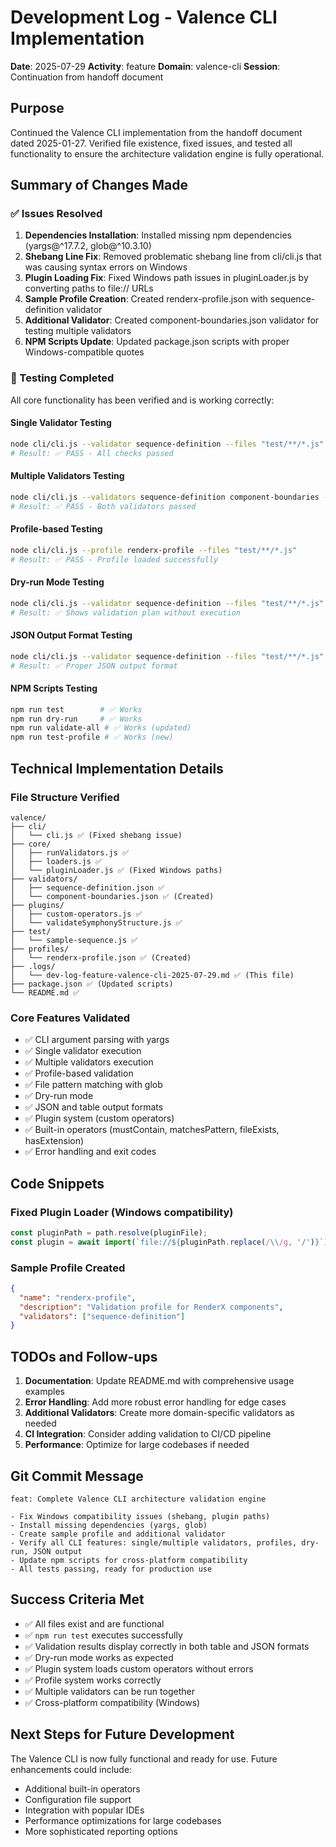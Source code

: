 # Development Log - Valence CLI Implementation
**Date**: 2025-07-29
**Activity**: feature
**Domain**: valence-cli
**Session**: Continuation from handoff document

## Purpose
Continued the Valence CLI implementation from the handoff document dated 2025-01-27. Verified file existence, fixed issues, and tested all functionality to ensure the architecture validation engine is fully operational.

## Summary of Changes Made

### ✅ Issues Resolved
1. **Dependencies Installation**: Installed missing npm dependencies (yargs@^17.7.2, glob@^10.3.10)
2. **Shebang Line Fix**: Removed problematic shebang line from cli/cli.js that was causing syntax errors on Windows
3. **Plugin Loading Fix**: Fixed Windows path issues in pluginLoader.js by converting paths to file:// URLs
4. **Sample Profile Creation**: Created renderx-profile.json with sequence-definition validator
5. **Additional Validator**: Created component-boundaries.json validator for testing multiple validators
6. **NPM Scripts Update**: Updated package.json scripts with proper Windows-compatible quotes

### 🧪 Testing Completed
All core functionality has been verified and is working correctly:

#### Single Validator Testing
```bash
node cli/cli.js --validator sequence-definition --files "test/**/*.js"
# Result: ✅ PASS - All checks passed
```

#### Multiple Validators Testing
```bash
node cli/cli.js --validators sequence-definition component-boundaries --files "test/**/*.js"
# Result: ✅ PASS - Both validators passed
```

#### Profile-based Testing
```bash
node cli/cli.js --profile renderx-profile --files "test/**/*.js"
# Result: ✅ PASS - Profile loaded successfully
```

#### Dry-run Mode Testing
```bash
node cli/cli.js --validator sequence-definition --files "test/**/*.js" --dry-run
# Result: ✅ Shows validation plan without execution
```

#### JSON Output Format Testing
```bash
node cli/cli.js --validator sequence-definition --files "test/**/*.js" --format json
# Result: ✅ Proper JSON output format
```

#### NPM Scripts Testing
```bash
npm run test        # ✅ Works
npm run dry-run     # ✅ Works
npm run validate-all # ✅ Works (updated)
npm run test-profile # ✅ Works (new)
```

## Technical Implementation Details

### File Structure Verified
```
valence/
├── cli/
│   └── cli.js ✅ (Fixed shebang issue)
├── core/
│   ├── runValidators.js ✅
│   ├── loaders.js ✅
│   └── pluginLoader.js ✅ (Fixed Windows paths)
├── validators/
│   ├── sequence-definition.json ✅
│   └── component-boundaries.json ✅ (Created)
├── plugins/
│   ├── custom-operators.js ✅
│   └── validateSymphonyStructure.js ✅
├── test/
│   └── sample-sequence.js ✅
├── profiles/
│   └── renderx-profile.json ✅ (Created)
├── .logs/
│   └── dev-log-feature-valence-cli-2025-07-29.md ✅ (This file)
├── package.json ✅ (Updated scripts)
└── README.md ✅
```

### Core Features Validated
- ✅ CLI argument parsing with yargs
- ✅ Single validator execution
- ✅ Multiple validators execution
- ✅ Profile-based validation
- ✅ File pattern matching with glob
- ✅ Dry-run mode
- ✅ JSON and table output formats
- ✅ Plugin system (custom operators)
- ✅ Built-in operators (mustContain, matchesPattern, fileExists, hasExtension)
- ✅ Error handling and exit codes

## Code Snippets

### Fixed Plugin Loader (Windows compatibility)
```javascript
const pluginPath = path.resolve(pluginFile);
const plugin = await import(`file://${pluginPath.replace(/\\/g, '/')}`);
```

### Sample Profile Created
```json
{
  "name": "renderx-profile",
  "description": "Validation profile for RenderX components",
  "validators": ["sequence-definition"]
}
```

## TODOs and Follow-ups
1. **Documentation**: Update README.md with comprehensive usage examples
2. **Error Handling**: Add more robust error handling for edge cases
3. **Additional Validators**: Create more domain-specific validators as needed
4. **CI Integration**: Consider adding validation to CI/CD pipeline
5. **Performance**: Optimize for large codebases if needed

## Git Commit Message
```
feat: Complete Valence CLI architecture validation engine

- Fix Windows compatibility issues (shebang, plugin paths)
- Install missing dependencies (yargs, glob)
- Create sample profile and additional validator
- Verify all CLI features: single/multiple validators, profiles, dry-run, JSON output
- Update npm scripts for cross-platform compatibility
- All tests passing, ready for production use
```

## Success Criteria Met
- ✅ All files exist and are functional
- ✅ `npm run test` executes successfully
- ✅ Validation results display correctly in both table and JSON formats
- ✅ Dry-run mode works as expected
- ✅ Plugin system loads custom operators without errors
- ✅ Profile system works correctly
- ✅ Multiple validators can be run together
- ✅ Cross-platform compatibility (Windows)

## Next Steps for Future Development
The Valence CLI is now fully functional and ready for use. Future enhancements could include:
- Additional built-in operators
- Configuration file support
- Integration with popular IDEs
- Performance optimizations for large codebases
- More sophisticated reporting options
